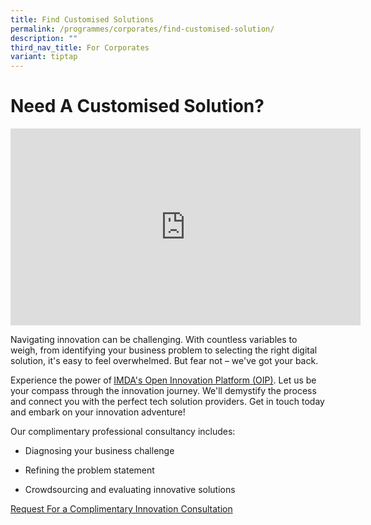 ```yaml
---
title: Find Customised Solutions
permalink: /programmes/corporates/find-customised-solution/
description: ""
third_nav_title: For Corporates
variant: tiptap
---
```

<h1>Need A Customised Solution?</h1>
<p></p>
<div class="iframe-wrapper">
<iframe height="315" width="560" allowfullscreen="true" frameborder="0" src="https://www.youtube.com/embed/sXbZAAKCjZk?si=gGPLd4OUJFaayzVM&amp;autoplay=1"></iframe>
</div>
<p></p>
<p>Navigating innovation can be challenging. With countless variables to
weigh, from identifying your business problem to selecting the right digital
solution, it's easy to feel overwhelmed. But fear not – we've got your
back.</p>
<p>Experience the power of<strong> </strong><a href="https://www.openinnovation.sg/?utm_medium=website&amp;utm_source=pixel&amp;utm_campaign=website" rel="noopener noreferrer nofollow" target="_blank">IMDA's Open Innovation Platform (OIP)</a>.
Let us be your compass through the innovation journey. We'll demystify
the process and connect you with the perfect tech solution providers. Get
in touch today and embark on your innovation adventure!</p>
<p>Our complimentary professional consultancy includes:</p>
<ul data-tight="true" class="tight">
<li>
<p>Diagnosing your business challenge</p>
</li>
<li>
<p>Refining the problem statement</p>
</li>
<li>
<p>Crowdsourcing and evaluating innovative solutions</p>
</li>
</ul>
<p><a href="https://form.gov.sg/6673969e1dd45453c73fa40e" rel="noopener noreferrer nofollow" target="_blank">Request For a Complimentary Innovation Consultation</a>
</p>
<p></p>